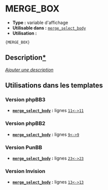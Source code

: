 # MERGE_BOX
* __Type :__ variable d'affichage
* __Utilisable dans :__ [`merge_select_body`](../tpl/merge_select_body.md#readme)
* __Utilisation :__

```smarty
{MERGE_BOX}
```

## Description[*](https://fa-tvars.appspot.com/var/MERGE_BOX)
[*Ajouter une description*](https://fa-tvars.appspot.com/var/MERGE_BOX)

## Utilisations dans les templates

### Version phpBB3
* __[`merge_select_body`](../tpl/merge_select_body.md#readme) :__ lignes [`11`](../src/prosilver/merge_select_body.tpl#L11)[`<->`](../src/prosilver/merge_select_body.tpl#L11-L11)[`11`](../src/prosilver/merge_select_body.tpl#L11)

### Version phpBB2
* __[`merge_select_body`](../tpl/merge_select_body.md#readme) :__ lignes [`9`](../src/subsilver/merge_select_body.tpl#L9)[`<->`](../src/subsilver/merge_select_body.tpl#L9-L9)[`9`](../src/subsilver/merge_select_body.tpl#L9)

### Version PunBB
* __[`merge_select_body`](../tpl/merge_select_body.md#readme) :__ lignes [`23`](../src/punbb/merge_select_body.tpl#L23)[`<->`](../src/punbb/merge_select_body.tpl#L23-L23)[`23`](../src/punbb/merge_select_body.tpl#L23)

### Version Invision
* __[`merge_select_body`](../tpl/merge_select_body.md#readme) :__ lignes [`13`](../src/invision/merge_select_body.tpl#L13)[`<->`](../src/invision/merge_select_body.tpl#L13-L13)[`13`](../src/invision/merge_select_body.tpl#L13)

